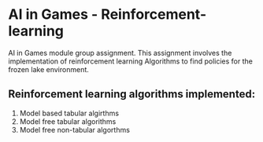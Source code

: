 # AI in Games - Reinforcement-learning
AI in Games module group assignment. This assignment involves the implementation of reinforcement learning Algorithms to find policies for the frozen lake environment.

## Reinforcement learning algorithms implemented:
  1) Model based tabular algirthms
  2) Model free tabular algorithms
  3) Model free non-tabular algorthms
  
